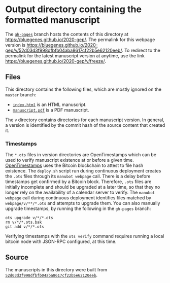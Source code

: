 # Output directory containing the formatted manuscript

The [`gh-pages`](https://github.com/bluegenes/2020-gep/tree/gh-pages) branch hosts the contents of this directory at <https://bluegenes.github.io/2020-gep/>.
The permalink for this webpage version is <https://bluegenes.github.io/2020-gep/v/52d03d3f998dfbfb04aba8617cf22b5e62120eeb/>.
To redirect to the permalink for the latest manuscript version at anytime, use the link <https://bluegenes.github.io/2020-gep/v/freeze/>.

## Files

This directory contains the following files, which are mostly ignored on the `master` branch:

+ [`index.html`](index.html) is an HTML manuscript.
+ [`manuscript.pdf`](manuscript.pdf) is a PDF manuscript.

The `v` directory contains directories for each manuscript version.
In general, a version is identified by the commit hash of the source content that created it.

### Timestamps

The `*.ots` files in version directories are OpenTimestamps which can be used to verify manuscript existence at or before a given time.
[OpenTimestamps](https://opentimestamps.org/) uses the Bitcoin blockchain to attest to file hash existence.
The `deploy.sh` script run during continuous deployment creates the `.ots` files through its `manubot webpage` call.
There is a delay before timestamps get confirmed by a Bitcoin block.
Therefore, `.ots` files are initially incomplete and should be upgraded at a later time, so that they no longer rely on the availability of a calendar server to verify.
The `manubot webpage` call during continuous deployment identifies files matched by `webpage/v/**/*.ots` and attempts to upgrade them.
You can also manually upgrade timestamps, by running the following in the `gh-pages` branch:

```shell
ots upgrade v/*/*.ots
rm v/*/*.ots.bak
git add v/*/*.ots
```

Verifying timestamps with the `ots verify` command requires running a local bitcoin node with JSON-RPC configured, at this time.

## Source

The manuscripts in this directory were built from
[`52d03d3f998dfbfb04aba8617cf22b5e62120eeb`](https://github.com/bluegenes/2020-gep/commit/52d03d3f998dfbfb04aba8617cf22b5e62120eeb).
